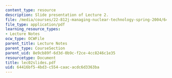 ```yaml
---
content_type: resource
description: Slide presentation of Lecture 2.
file: /media/courses/22-812j-managing-nuclear-technology-spring-2004/64416bf54bd3c554caacacdc6d3363ba_lec02slides.pdf
file_type: application/pdf
learning_resource_types:
- Lecture Notes
ocw_type: OCWFile
parent_title: Lecture Notes
parent_type: CourseSection
parent_uid: 8e9cb89f-6d3d-0b9c-f2ce-4cc8246c1e35
resourcetype: Document
title: lec02slides.pdf
uid: 64416bf5-4bd3-c554-caac-acdc6d3363ba
---
```

